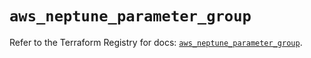# `aws_neptune_parameter_group`

Refer to the Terraform Registry for docs: [`aws_neptune_parameter_group`](https://registry.terraform.io/providers/hashicorp/aws/4.54.0/docs/resources/neptune_parameter_group).
